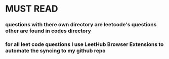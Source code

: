 # MUST READ
### questions with there own directory are leetcode's questions other are found in codes directory
### for all leet code questions I use LeetHub Browser Extensions to automate the syncing to my github repo
